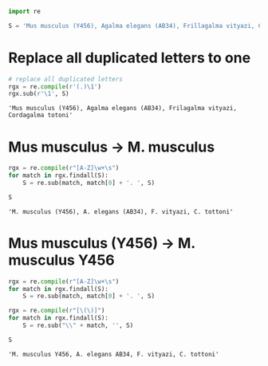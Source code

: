 ```python
import re
```


```python
S = 'Mus musculus (Y456), Agalma elegans (AB34), Frillagalma vityazi, Cordagalma tottoni'
```

# Replace all duplicated letters to one


```python
# replace all duplicated letters
rgx = re.compile(r'(.)\1')
rgx.sub(r'\1', S)
```




    'Mus musculus (Y456), Agalma elegans (AB34), Frilagalma vityazi, Cordagalma totoni'



# Mus musculus -> M. musculus


```python
rgx = re.compile(r"[A-Z]\w+\s")
for match in rgx.findall(S):
    S = re.sub(match, match[0] + '. ', S)

S
```




    'M. musculus (Y456), A. elegans (AB34), F. vityazi, C. tottoni'



# Mus musculus (Y456) -> M. musculus Y456


```python
rgx = re.compile(r"[A-Z]\w+\s")
for match in rgx.findall(S):
    S = re.sub(match, match[0] + '. ', S)

rgx = re.compile(r"[\(\)]")
for match in rgx.findall(S):
    S = re.sub("\\" + match, '', S)

S
```




    'M. musculus Y456, A. elegans AB34, F. vityazi, C. tottoni'


